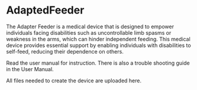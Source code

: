 # AdaptedFeeder
The Adapter Feeder is a medical device that is designed to empower individuals facing disabilities such as uncontrollable limb spasms or weakness in the arms, which can hinder independent feeding. This medical device provides essential support by enabling individuals with disabilities to self-feed, reducing their dependence on others. 

Read the user manual for instruction.
There is also a trouble shooting guide in the User Manual.

All files needed to create the device are uploaded here.
